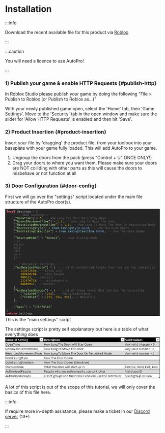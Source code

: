 # Installation

:::info

Download the recent available file for this product via [Roblox](https://www.roblox.com/games/3889813464/Legacy-Licence-Centre).

:::

:::caution

You will need a licence to use AutoPro!

:::

### 1) Publish your game & enable HTTP Requests {#publish-http}
In Roblox Studio please publish your game by doing the following "File > Publish to Roblox (or Publish to Roblox as...)"

With your newly published game open, select the 'Home' tab, then 'Game Settings'. Move to the 'Security' tab in the open window and make sure the slider for 'Allow HTTP Requests' is enabled and then hit 'Save'.

### 2) Product Insertion {#product-insertion}

Insert your file by 'dragging' the product file, from your toolbox into your baseplate with your game fully loaded. This will add AutoPro to your game.

1. Ungroup the doors from the pack (press "Control + U" ONCE ONLY!)
2. Drag your doors to where you want them.
Please make sure your doors are NOT colliding with other parts as this will cause the doors to misbehave or not function at all

### 3) Door Configuration {#door-config}
First we will go over the "settings" script located under the main file structure of the AutoPro door(s).

![settingsfile](img/apmainsettings.png)
This is the "main settings" script

The settings script is pretty self explanatory but here is a table of what everything does
![table](img/aptable.png)

A lot of this script is out of the scope of this tutorial, we will only cover the basics of this file here.

:::info

If require more in-depth assistance, please make a ticket in our [Discord server](https://whitehill.club/discord) (13+)

:::